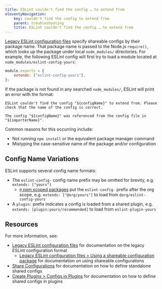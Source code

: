 ```yaml
---
title: ESLint couldn't find the config … to extend from
eleventyNavigation:
    key: couldn't find the config to extend from
    parent: troubleshooting
    title: ESLint couldn't find the config … to extend from
---
```


[Legacy ESLint configuration files](../configure/configuration-files) specify shareable configs by their package name.
That package name is passed to the Node.js `require()`, which looks up the package under local `node_modules/` directories.
For example, the following ESLint config will first try to load a module located at `node_modules/eslint-config-yours`:

```js
module.exports = {
    extends: ["eslint-config-yours"],
};
```

If the package is not found in any searched `node_modules/`, ESLint will print an error with the format:

```plaintext
ESLint couldn't find the config "${configName}" to extend from. Please check that the name of the config is correct.

The config "${configName}" was referenced from the config file in "${importerName}".
```

Common reasons for this occurring include:

*   Not running `npm install` or the equivalent package manager command
*   Mistyping the case-sensitive name of the package and/or configuration

## Config Name Variations

ESLint supports several config name formats:

* The `eslint-config-` config name prefix may be omitted for brevity, e.g. `extends: ["yours"]`
    * [`@` npm scoped packages](https://docs.npmjs.com/cli/v10/using-npm/scope) put the `eslint-config-` prefix after the org scope, e.g. `extends: ["@org/yours"]` to load from `@org/eslint-config-yours`
* A `plugin:` prefix indicates a config is loaded from a shared plugin, e.g. `extends: [plugin:yours/recommended]` to load from `eslint-plugin-yours`

## Resources

For more information, see:

* [Legacy ESLint configuration files](../configure/configuration-files#using-a-shareable-configuration-package) for documentation on the legacy ESLint configuration format
    * [Legacy ESLint configuration files > Using a shareable configuration package](../configure/configuration-files#using-a-shareable-configuration-package) for documentation on using shareable configurations
* [Share Configurations](../../extend/shareable-configs) for documentation on how to define standalone shared configs
* [Create Plugins > Configs in Plugins](../../extend/plugins#configs-in-plugins) for documentation on how to define shared configs in plugins
